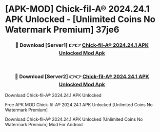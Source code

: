 # [APK-MOD] Chick-fil-A® 2024.24.1 APK Unlocked - [Unlimited Coins No Watermark Premium] 37je6



<div align="center">
<h3>🔴 Download [Server1] 👉👉 <a href="https://momento.my/?title=Chick-fil-A®_2024.24.1_APK_Unlocked">Chick-fil-A® 2024.24.1 APK Unlocked Mod Apk</a></h3><br>

<h3>🔴 Download [Server2] 👉👉 <a href="https://momento.my/?title=Chick-fil-A®_2024.24.1_APK_Unlocked">Chick-fil-A® 2024.24.1 APK Unlocked Mod Apk</a></h3>
</div>



Download Chick-fil-A® 2024.24.1 APK Unlocked 

Free APK MOD Chick-fil-A® 2024.24.1 APK Unlocked [Unlimited Coins No Watermark Premium]

Download Chick-fil-A® 2024.24.1 APK Unlocked [Unlimited Coins No Watermark Premium] Mod For Android
